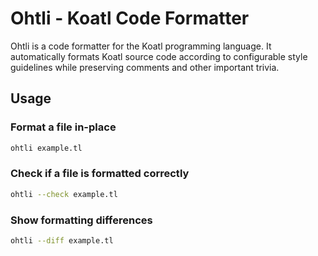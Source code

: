 # Ohtli - Koatl Code Formatter

Ohtli is a code formatter for the Koatl programming language. It automatically formats Koatl source code according to configurable style guidelines while preserving comments and other important trivia.

## Usage

### Format a file in-place

```bash
ohtli example.tl
```

### Check if a file is formatted correctly

```bash
ohtli --check example.tl
```

### Show formatting differences

```bash
ohtli --diff example.tl
```
